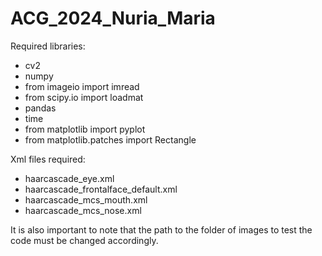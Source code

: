 # ACG_2024_Nuria_Maria

Required libraries:
- cv2 
- numpy 
- from imageio import imread
- from scipy.io import loadmat
- pandas
- time
- from matplotlib import pyplot
- from matplotlib.patches import Rectangle

Xml files required:
- haarcascade_eye.xml
- haarcascade_frontalface_default.xml 
- haarcascade_mcs_mouth.xml 
- haarcascade_mcs_nose.xml

It is also important to note that the path to the folder of images to test the code must be changed accordingly.